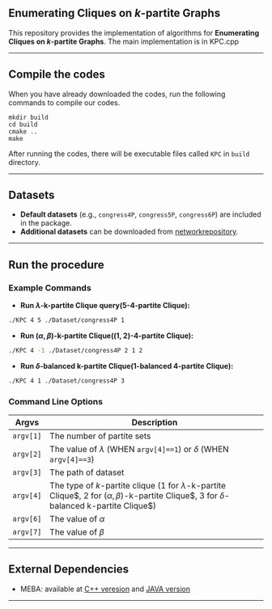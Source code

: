 ## Enumerating Cliques on $k$-partite Graphs
This repository provides the implementation of algorithms for **Enumerating Cliques on $k$-partite Graphs**. The main implementation is in KPC.cpp

---
## Compile the codes
When you have already downloaded the codes, run the following commands to compile our codes.
```
mkdir build
cd build
cmake ..
make
```
After running the codes, there will be executable files called `KPC` in `build` directory.

---
## Datasets
- **Default datasets** (e.g., `congress4P`, `congress5P`, `congress6P`) are included in the package.
- **Additional datasets** can be downloaded from [networkrepository](https://networkrepository.com/).

---
## Run the procedure
### Example Commands
- **Run $\lambda$-k-partite Clique query(5-4-partite Clique):**
```bash
./KPC 4 5 ./Dataset/congress4P 1
```
- **Run $(\alpha,\beta)$-k-partite Clique((1, 2)-4-partite Clique):**
```bash
./KPC 4 -1 ./Dataset/congress4P 2 1 2
```
- **Run $\delta$-balanced k-partite Clique(1-balanced 4-partite Clique):**
```bash
./KPC 4 1 ./Dataset/congress4P 3
```

### Command Line Options

| Argvs | Description |
|--------|-------------|
| `argv[1]`   | The number of partite sets |
| `argv[2]`   | The value of $\lambda$ (WHEN `argv[4]==1`) or $\delta$ (WHEN `argv[4]==3`)|
| `argv[3]`   | The path of dataset |
| `argv[4]`   | The type of $k$-partite clique (1 for $\lambda$-k-partite Clique$, 2 for $(\alpha,\beta)$-k-partite Clique$, 3 for $\delta$-balanced k-partite Clique$) |
| `argv[6]`   | The value of $\alpha$ |
| `argv[7]`   | The value of $\beta$ |

---

## External Dependencies
- MEBA: available at [C++ veresion](https://github.com/ddervs/MBEA) and [JAVA version](https://github.com/gaurabdg/maximal-biclique-enumeration)
---
